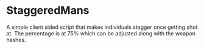 # StaggeredMans
A simple client sided script that makes individuals stagger once getting shot at. The percentage is at 75% which can be adjusted along with the weapon hashes. 
